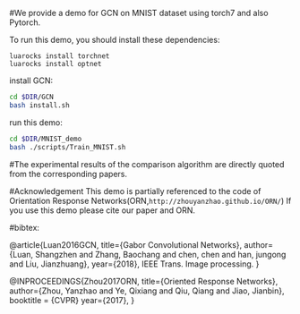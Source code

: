 #We provide a demo for GCN on MNIST dataset using torch7 and also Pytorch.

To run this demo, you should  install these dependencies:
```
luarocks install torchnet
luarocks install optnet
```

install GCN:
```bash
cd $DIR/GCN
bash install.sh
```

run this demo:
```bash
cd $DIR/MNIST_demo
bash ./scripts/Train_MNIST.sh
```

#The experimental results of the comparison algorithm are directly quoted from the corresponding papers. 

#Acknowledgement
This demo is partially referenced to the code of Orientation Response Networks(ORN,`http://zhouyanzhao.github.io/ORN/`)
If you use this demo please cite our paper and ORN. 

#bibtex:

@article{Luan2016GCN, title={Gabor Convolutional Networks}, author={Luan, Shangzhen and Zhang,  Baochang  and chen, chen and han, jungong and Liu, Jianzhuang}, year={2018}, IEEE Trans. Image processing.  }

@INPROCEEDINGS{Zhou2017ORN,
  title={Oriented Response Networks},
  author={Zhou, Yanzhao and Ye, Qixiang and Qiu, Qiang and Jiao, Jianbin},
  booktitle = {CVPR}
  year={2017},
}

